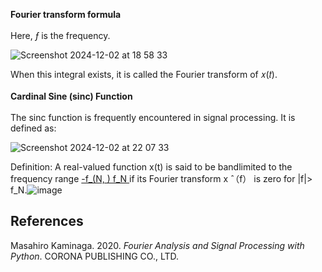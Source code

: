 **Fourier transform formula**\
<br>
Here, *ƒ* is the frequency.

![Screenshot 2024-12-02 at 18 58 33](https://github.com/user-attachments/assets/ac50ba85-2a15-4dd3-8146-05a11b0e1a0c)

When this integral exists, it is called the Fourier transform of 𝑥(𝑡).
</br>
<br>
**Cardinal Sine (sinc) Function**\
<br>
The sinc function is frequently encountered in signal processing. It is defined as:

![Screenshot 2024-12-02 at 22 07 33](https://github.com/user-attachments/assets/a72ef406-1bb1-4bec-b2a8-e90b9c6abca6)


Definition: A real-valued function x(t) is said to be bandlimited to the frequency range [-f_(N,   ) f_N ](f_N>0) if its Fourier transform x ̂（f） is zero for |f|> f_N.![image](https://github.com/user-attachments/assets/b9700c44-c0bd-476f-87b8-7f5d1336cf5a)


## References
Masahiro Kaminaga. 2020. *Fourier Analysis and Signal Processing with Python*. CORONA PUBLISHING CO., LTD.
